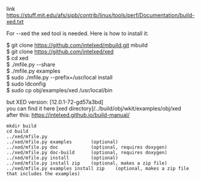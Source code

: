 link https://stuff.mit.edu/afs/sipb/contrib/linux/tools/perf/Documentation/build-xed.txt

For --xed the xed tool is needed. Here is how to install it:  

  $ git clone https://github.com/intelxed/mbuild.git mbuild  
  $ git clone https://github.com/intelxed/xed  
  $ cd xed  
  $ ./mfile.py --share  
  $ ./mfile.py examples  
  $ sudo ./mfile.py --prefix=/usr/local install  
  $ sudo ldconfig  
  $ sudo cp obj/examples/xed /usr/local/bin  
  
but XED version: [12.0.1-72-gd57a3bd]  
  you can find it here [xed directory]/../build/obj/wkit/examples/obj/xed  
  after this: https://intelxed.github.io/build-manual/  
```shell
mkdir build
cd build
../xed/mfile.py
../xed/mfile.py examples       (optional)
../xed/mfile.py doc            (optional, requires doxygen)
../xed/mfile.py doc-build      (optional, requires doxygen)
../xed/mfile.py install        (optional)
../xed/mfile.py install zip    (optional, makes a zip file)
../xed/mfile.py examples install zip    (optional, makes a zip file that includes the examples)
```
